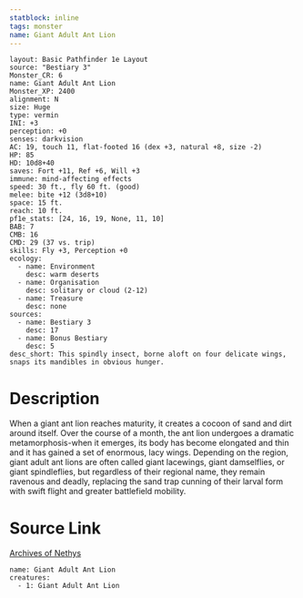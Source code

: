 ```yaml
---
statblock: inline
tags: monster
name: Giant Adult Ant Lion
---
```

```statblock
layout: Basic Pathfinder 1e Layout
source: "Bestiary 3"
Monster_CR: 6
name: Giant Adult Ant Lion
Monster_XP: 2400
alignment: N
size: Huge
type: vermin
INI: +3
perception: +0
senses: darkvision
AC: 19, touch 11, flat-footed 16 (dex +3, natural +8, size -2)
HP: 85
HD: 10d8+40
saves: Fort +11, Ref +6, Will +3
immune: mind-affecting effects
speed: 30 ft., fly 60 ft. (good)
melee: bite +12 (3d8+10)
space: 15 ft.
reach: 10 ft.
pf1e_stats: [24, 16, 19, None, 11, 10]
BAB: 7
CMB: 16
CMD: 29 (37 vs. trip)
skills: Fly +3, Perception +0
ecology:
  - name: Environment
    desc: warm deserts
  - name: Organisation
    desc: solitary or cloud (2-12)
  - name: Treasure
    desc: none
sources:
  - name: Bestiary 3
    desc: 17
  - name: Bonus Bestiary
    desc: 5
desc_short: This spindly insect, borne aloft on four delicate wings, snaps its mandibles in obvious hunger.
```
# Description
When a giant ant lion reaches maturity, it creates a cocoon of sand and dirt around itself. Over the course of a month, the ant lion undergoes a dramatic metamorphosis-when it emerges, its body has become elongated and thin and it has gained a set of enormous, lacy wings. Depending on the region, giant adult ant lions are often called giant lacewings, giant damselflies, or giant spindleflies, but regardless of their regional name, they remain ravenous and deadly, replacing the sand trap cunning of their larval form with swift flight and greater battlefield mobility.
# Source Link
[Archives of Nethys](https://aonprd.com/MonsterDisplay.aspx?ItemName=Giant%20Adult%20Ant%20Lion)
```encounter-table
name: Giant Adult Ant Lion
creatures:
  - 1: Giant Adult Ant Lion
```
